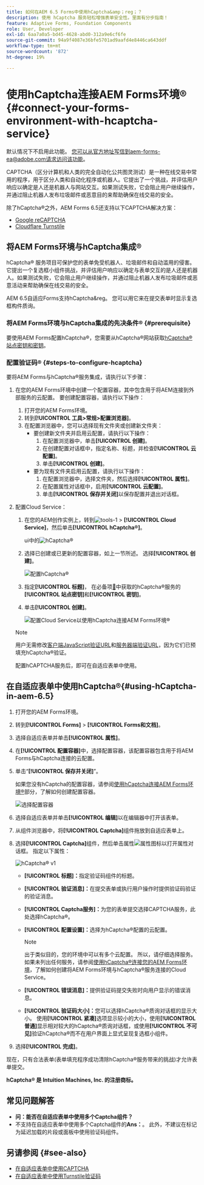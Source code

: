 ```yaml
---
title: 如何在AEM 6.5 Forms中使用hCaptcha&amp；reg；？
description: 使用 hCaptcha 服务轻松增强表单安全性。里面有分步指南！
feature: Adaptive Forms, Foundation Components
role: User, Developer
exl-id: 6aa7a0a5-bd45-4628-abd0-312a9e6cf6fe
source-git-commit: 94a9f4087e36bfe5701ad9aafd4e8446ca643ddf
workflow-type: tm+mt
source-wordcount: '872'
ht-degree: 19%

---
```


# 使用hCaptcha连接AEM Forms环境® {#connect-your-forms-environment-with-hcaptcha-service}

<!--
<span class="preview">This feature is based on Feature Toggle id `FT_FORMS-12407`. To enable the feature, follow the steps given in the [Enable Feature Toggle](/help/forms/using/enable-feature-toggle.md) article. </span>
-->

<span class="preview">默认情况下不启用此功能。 您可以从官方地址写信到aem-forms-ea@adobe.com请求访问该功能。</span>

CAPTCHA（区分计算机和人类的完全自动化公共图灵测试）是一种在线交易中常用的程序，用于区分人类和自动化程序或机器人。它提出了一个挑战，并评估用户响应以确定是人还是机器人与网站交互。如果测试失败，它会阻止用户继续操作，并通过阻止机器人发布垃圾邮件或恶意目的来帮助确保在线交易的安全。

除了hCaptcha®之外，AEM Forms 6.5还支持以下CAPTCHA解决方案：

* [Google reCAPTCHA](/help/forms/using/captcha-adaptive-forms.md)
* [Cloudflare Turnstile](/help/forms/using/integrate-adaptive-forms-turnstile.md)

## 将AEM Forms环境与hCaptcha集成®

hCaptcha® 服务项目可保护您的表单免受机器人、垃圾邮件和自动滥用的侵害。它提出一个复选框小组件挑战，并评估用户响应以确定与表单交互的是人还是机器人。如果测试失败，它会阻止用户继续操作，并通过阻止机器人发布垃圾邮件或恶意活动来帮助确保在线交易的安全。

AEM 6.5自适应Forms支持hCaptcha&amp;reg。 您可以用它来在提交表单时显示复选框构件质询。

<!-- ![hCaptcha&reg;](assets/hCaptcha&reg;-challenge.png)-->


### 将AEM Forms环境与hCaptcha集成的先决条件® {#prerequisite}

要使用AEM Forms配置hCaptcha®，您需要从hCaptcha®网站获取[hCaptcha®站点密钥和密钥](https://docs.hcaptcha.com/switch/#get-your-hcaptcha-sitekey-and-secret-key)。

### 配置验证码® {#steps-to-configure-hcaptcha}

要将AEM Forms与hCaptcha®服务集成，请执行以下步骤：

1. 在您的AEM Forms环境中创建一个配置容器，其中包含用于将AEM连接到外部服务的云配置。 要创建配置容器，请执行以下操作：
   1. 打开您的AEM Forms环境。
   1. 转到&#x200B;**[!UICONTROL 工具>常规>配置浏览器]**。
   1. 在配置浏览器中，您可以选择现有文件夹或创建新文件夹：
      * 要创建新文件夹并启用云配置，请执行以下操作：
         1. 在配置浏览器中，单击&#x200B;**[!UICONTROL 创建]**。
         1. 在创建配置对话框中，指定名称、标题，并检查&#x200B;**[!UICONTROL 云配置]**。
         1. 单击&#x200B;**[!UICONTROL 创建]**。
      * 要为现有文件夹启用云配置，请执行以下操作：
         1. 在配置浏览器中，选择文件夹，然后选择&#x200B;**[!UICONTROL 属性]**。
         1. 在配置属性对话框中，启用&#x200B;**[!UICONTROL 云配置]**。
         1. 单击&#x200B;**[!UICONTROL 保存并关闭]**&#x200B;以保存配置并退出对话框。

1. 配置Cloud Service：
   1. 在您的AEM创作实例上，转到![tools-1](assets/tools-1.png) > **[!UICONTROL Cloud Service]**，然后单击&#x200B;**[!UICONTROL hCaptcha®]**。

      ui中的![hCaptcha®](assets/hcaptcha-in-ui.png)
   1. 选择已创建或已更新的配置容器，如上一节所述。 选择&#x200B;**[!UICONTROL 创建]**。

      ![配置hCaptcha®](assets/config-hcaptcha.png)
   1. 指定&#x200B;**[!UICONTROL 标题]**，<!--**[!UICONTROL Name]**--> 在必备项[&#128279;](#prerequisite)中获取的hCaptcha®服务的&#x200B;**[!UICONTROL 站点密钥]**&#x200B;和&#x200B;**[!UICONTROL 密钥]**。
   1. 单击&#x200B;**[!UICONTROL 创建]**。

      ![配置Cloud Service以使用hCaptcha连接AEM Forms环境®](assets/create-hcaptcha-config.png)

   >[!NOTE]
   > 用户无需修改[客户端JavaScript验证URL](https://docs.hcaptcha.com/#add-the-hcaptcha-widget-to-your-webpage)和[服务器端验证URL](https://docs.hcaptcha.com/#verify-the-user-response-server-side)，因为它们已预填充hCaptcha®验证。

   配置hCAPTCHA服务后，即可在自适应表单中使用。

## 在自适应表单中使用hCaptcha®{#using-hCaptcha-in-aem-6.5}

1. 打开您的AEM Forms环境。
1. 转到&#x200B;**[!UICONTROL Forms]** > **[!UICONTROL Forms和文档]**。
1. 选择自适应表单并单击&#x200B;**[!UICONTROL 属性]**。
1. 在&#x200B;**[!UICONTROL 配置容器]**&#x200B;中，选择配置容器，该配置容器包含用于将AEM Forms与hCaptcha连接的云配置。
1. 单击“**[!UICONTROL 保存并关闭]**”。

   如果您没有hCaptcha的配置容器，请参阅[使用hCaptcha连接AEM Forms环境®](#configure-hcaptcha-steps-to-configure-hcaptcha)部分，了解如何创建配置容器。

   ![选择配置容器](/help/forms/using/assets/captcha-properties.png)

1. 选择自适应表单并单击&#x200B;**[!UICONTROL 编辑]**&#x200B;以在编辑器中打开该表单。
1. 从组件浏览器中，将&#x200B;**[!UICONTROL Captcha]**&#x200B;组件拖放到自适应表单上。
1. 选择&#x200B;**[!UICONTROL Captcha]**&#x200B;组件，然后单击属性![属性图标](assets/configure-icon.svg)以打开属性对话框。 指定以下属性：

   ![hCaptcha® v1](assets/config-hcaptcha-v1-img.png)

   * **[!UICONTROL 标题]：**&#x200B;指定验证码组件的标题。
   * **[!UICONTROL 验证消息]：**&#x200B;在提交表单或执行用户操作时提供验证码验证的验证消息。
   * **[!UICONTROL Captcha服务]：**&#x200B;为您的表单提交选择CAPTCHA服务，此处选择hCaptcha®。
   * **[!UICONTROL 配置设置]：**&#x200B;选择为hCaptcha®配置的云配置。

     >[!NOTE]
     >出于类似目的，您的环境中可以有多个云配置。 所以，请仔细选择服务。 如果未列出任何服务，请参阅[使用hCaptcha®连接您的AEM Forms环境](#connect-your-forms-environment-with-hcaptcha-service)，了解如何创建将AEM Forms环境与hCaptcha®服务连接的Cloud Service。

   * **[!UICONTROL 错误消息]：**&#x200B;提供验证码提交失败时向用户显示的错误消息。
   * **[!UICONTROL 验证码大小]：**&#x200B;您可以选择hCaptcha®质询对话框的显示大小。 使用&#x200B;**[!UICONTROL 紧凑]**&#x200B;选项显示较小的大小，使用&#x200B;**[!UICONTROL 普通]**&#x200B;显示相对较大的hCaptcha®质询对话框，或使用&#x200B;**[!UICONTROL 不可见]**&#x200B;验证hCaptcha®而不在用户界面上显式呈现复选框小组件。

1. 选择&#x200B;**[!UICONTROL 完成]**。


现在，只有合法表单(表单填充程序成功清除hCaptcha®服务带来的挑战)才允许表单提交。

**hCaptcha® 是 Intuition Machines, Inc. 的注册商标。**


## 常见问题解答

* **问：能否在自适应表单中使用多个Captcha组件？**
* 不支持在自适应表单中使用多个Captcha组件的&#x200B;**Ans：**。 此外，不建议在标记为延迟加载的片段或面板中使用验证码组件。

## 另请参阅 {#see-also}

* [在自适应表单中使用CAPTCHA](/help/forms/using/captcha-adaptive-forms.md)
* [在自适应表单中使用Turnstile验证码](/help/forms/using/integrate-adaptive-forms-turnstile.md)
